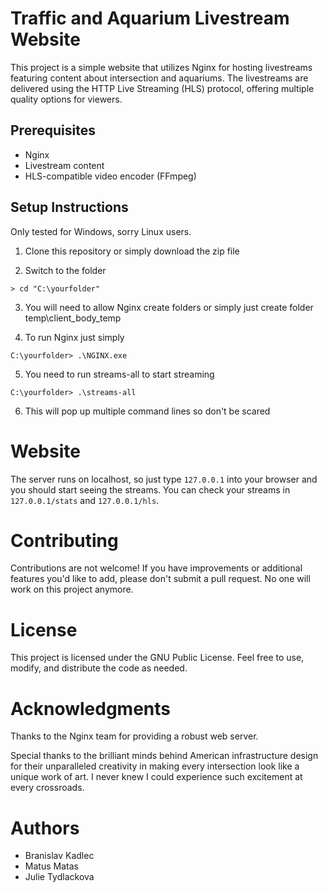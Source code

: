 # Traffic and Aquarium Livestream Website

This project is a simple website that utilizes Nginx for hosting livestreams featuring content about intersection and aquariums. The livestreams are delivered using the HTTP Live Streaming (HLS) protocol, offering multiple quality options for viewers.

## Prerequisites
- Nginx 
- Livestream content 
- HLS-compatible video encoder (FFmpeg)

## Setup Instructions
Only tested for Windows, sorry Linux users.

1. Clone this repository or simply download the zip file
   
3. Switch to the folder
 ```shell
> cd "C:\yourfolder"
```
3. You will need to allow Nginx create folders or simply just create folder temp\client_body_temp
 
5. To run Nginx just simply
```shell
C:\yourfolder> .\NGINX.exe
```

5. You need to run streams-all to start streaming
```shell
C:\yourfolder> .\streams-all
```

6. This will pop up multiple command lines so don't be scared

   
# Website
The server runs on localhost, so just type `127.0.0.1` into your browser and you should start seeing the streams. You can check your streams in `127.0.0.1/stats` and `127.0.0.1/hls`.

# Contributing
Contributions are not welcome! If you have improvements or additional features you'd like to add, please don't submit a pull request. No one will work on this project anymore.

# License
This project is licensed under the GNU Public License. Feel free to use, modify, and distribute the code as needed.

# Acknowledgments
Thanks to the Nginx team for providing a robust web server.

Special thanks to the brilliant minds behind American infrastructure design for their unparalleled creativity in making every intersection look like a unique work of art. I never knew I could experience such excitement at every crossroads.

# Authors
- Branislav Kadlec
- Matus Matas
- Julie Tydlackova

